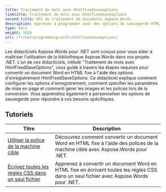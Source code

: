 ```yaml
---
title: Traitement de mots avec Htmlfixedsaveoptions
linktitle: Traitement de mots avec Htmlfixedsaveoptions
second_title: API de traitement de documents Aspose.Words
description: Apprenez à programmer avec des options de sauvegarde HTML fixes dans Aspose.Words pour .NET. Les didacticiels vous guident à travers les différentes fonctionnalités permettant de générer des documents HTML avec une mise en page fixe et des images intégrées.
type: docs
weight: 1610
url: /fr/net/programming-with-htmlfixedsaveoptions/
---
```

Les didacticiels Aspose.Words pour .NET sont conçus pour vous aider à maîtriser l'utilisation de la bibliothèque Aspose.Words dans vos projets .NET. L'un de ces didacticiels, intitulé "Traitement de mots avec HtmlFixedSaveOptions", vous guide à travers les étapes requises pour convertir un document Word en HTML fixe à l'aide des options d'enregistrement HtmlFixedSaveOptions. Ce didacticiel explique comment configurer les options d'enregistrement, comment spécifier les paramètres de mise en page et comment gérer les images et les polices lors de la conversion. Vous apprendrez également à personnaliser les options de sauvegarde pour répondre à vos besoins spécifiques.

 ## Tutoriels
| Titre | Description |
| --- | --- |
| [Utiliser la police de la machine cible](./use-font-from-target-machine/) | Découvrez comment convertir un document Word en HTML fixe à l'aide des polices de la machine cible avec Aspose.Words pour .NET. |
| [Écrivez toutes les règles CSS dans un seul fichier](./write-all-css-rules-in-single-file/) | Apprenez à convertir un document Word en HTML fixe en écrivant toutes les règles CSS dans un seul fichier avec Aspose.Words pour .NET. |